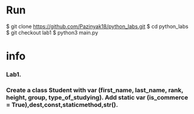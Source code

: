 # Run

$ git clone https://github.com/Pazinyak18/python_labs.git
$ cd python_labs
$ git checkout lab1
$ python3 main.py
# info
### Lab1.
### Create a class Student with var (first_name, last_name, rank, height, group, type_of_studying). Add static var (is_commerce = True),dest,const,staticmethod,str().
